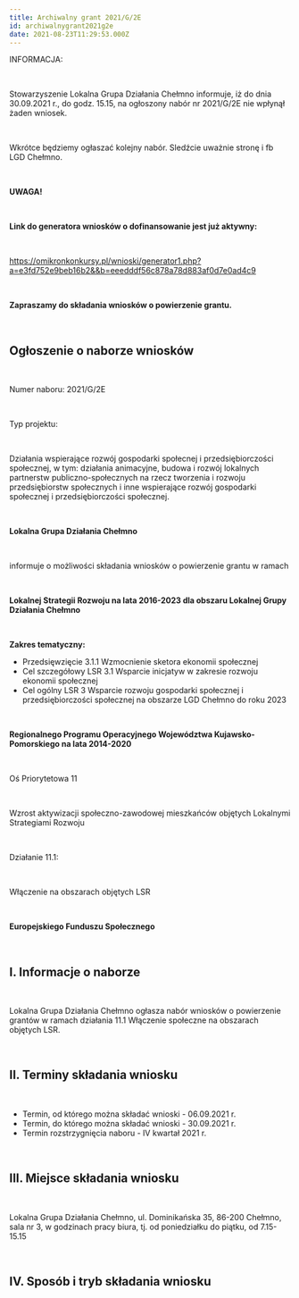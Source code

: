```yaml
---
title: Archiwalny grant 2021/G/2E
id: archiwalnygrant2021g2e
date: 2021-08-23T11:29:53.000Z
---
```

INFORMACJA:

<br>

Stowarzyszenie Lokalna Grupa Działania Chełmno informuje, iż do dnia 30.09.2021 r., do godz. 15.15, na ogłoszony nabór nr 2021/G/2E nie wpłynął żaden wniosek.

<br>

Wkrótce będziemy ogłaszać kolejny nabór. Sledźcie uważnie stronę i fb LGD Chełmno.

<br>

**UWAGA!**

**<br>**

**Link do generatora wniosków o dofinansowanie jest już aktywny:**

<br>

<https://omikronkonkursy.pl/wnioski/generator1.php?a=e3fd752e9beb16b2&&b=eeedddf56c878a78d883af0d7e0ad4c9>

<br>

**Zapraszamy do składania wniosków o powierzenie grantu.**

<br>

## Ogłoszenie o naborze wniosków

<br>

Numer naboru: 2021/G/2E

<br>

Typ projektu:

<br>

Działania wspierające rozwój gospodarki społecnej i przedsiębiorczości społecznej, w tym: działania animacyjne, budowa i rozwój lokalnych partnerstw publiczno-społecznych na rzecz tworzenia i rozwoju przedsiębiorstw społecznych i inne wspierające rozwój gospodarki społecznej i przedsiębiorczości społecznej.

<br>

**Lokalna Grupa Działania Chełmno**

<br>

informuje o możliwości składania wniosków o powierzenie grantu w ramach

<br>

**Lokalnej Strategii Rozwoju na lata 2016-2023 dla obszaru Lokalnej Grupy Działania Chełmno**

<br>

**Zakres tematyczny:**

* Przedsięwzięcie 3.1.1 Wzmocnienie sketora ekonomii społecznej
* Cel szczegółowy LSR 3.1 Wsparcie inicjatyw w zakresie rozwoju ekonomii społecznej
* Cel ogólny LSR 3 Wsparcie rozwoju gospodarki społecznej i przedsiębiorczości społecznej na obszarze LGD Chełmno do roku 2023

<br>

**Regionalnego Programu Operacyjnego Województwa Kujawsko-Pomorskiego na lata 2014-2020**

<br>

Oś Priorytetowa 11

<br>

Wzrost aktywizacji społeczno-zawodowej mieszkańców objętych Lokalnymi Strategiami Rozwoju

<br>

Działanie 11.1:

<br>

Włączenie na obszarach objętych LSR

<br>

**Europejskiego Funduszu Społecznego**

<br>

## I. Informacje o naborze

<br>

Lokalna Grupa Działania Chełmno ogłasza nabór wniosków o powierzenie grantów w ramach działania 11.1 Włączenie społeczne na obszarach objętych LSR.

<br>

## II. Terminy składania wniosku

<br>

* Termin, od którego można składać wnioski - 06.09.2021 r.
* Termin, do którego można składać wnioski - 30.09.2021 r.
* Termin rozstrzygnięcia naboru - IV kwartał 2021 r.

<br>

## III. Miejsce składania wniosku

<br>

Lokalna Grupa Działania Chełmno, ul. Dominikańska 35, 86-200 Chełmno, sala nr 3, w godzinach pracy biura, tj. od poniedziałku do piątku, od 7.15-15.15

<br>

## IV. Sposób i tryb składania wniosku

<br>

